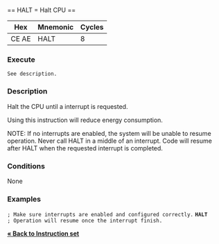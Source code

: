 \== HALT = Halt CPU ==

| Hex   | Mnemonic | Cycles |
| ----- | -------- | ------ |
| CE AE | HALT     | 8      |

### Execute

`See description.`

### Description

Halt the CPU until a interrupt is requested.

Using this instruction will reduce energy consumption.

NOTE:
If no interrupts are enabled, the system will be unable to resume
operation.
Never call HALT in a middle of an interrupt.
Code will resume after HALT when the requested interrupt is completed.

### Conditions

None

### Examples

`; Make sure interrupts are enabled and configured correctly.`
**`HALT`**
`; Operation will resume once the interrupt finish.`

[**« Back to Instruction set**](PM_InstructionList.md "wikilink")